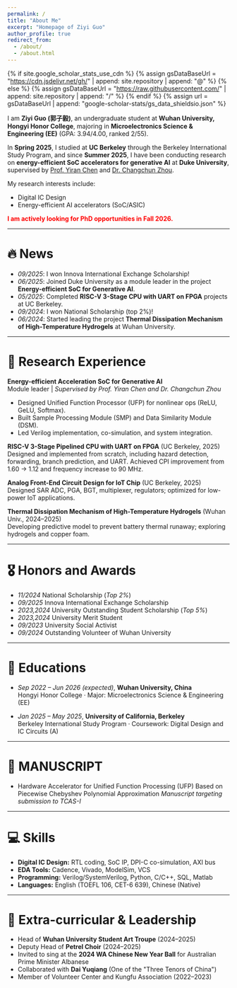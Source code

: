 ```yaml
---
permalink: /
title: "About Me"
excerpt: "Homepage of Ziyi Guo"
author_profile: true
redirect_from: 
  - /about/
  - /about.html
---
```


{% if site.google_scholar_stats_use_cdn %}
{% assign gsDataBaseUrl = "https://cdn.jsdelivr.net/gh/" | append: site.repository | append: "@" %}
{% else %}
{% assign gsDataBaseUrl = "https://raw.githubusercontent.com/" | append: site.repository | append: "/" %}
{% endif %}
{% assign url = gsDataBaseUrl | append: "google-scholar-stats/gs_data_shieldsio.json" %}

<span class='anchor' id='about-me'></span>

I am **Ziyi Guo (郭子毅)**, an undergraduate student at **Wuhan University, Hongyi Honor College**, majoring in **Microelectronics Science & Engineering (EE)** (GPA: 3.94/4.00, ranked 2/55).  

In **Spring 2025**, I studied at **UC Berkeley** through the Berkeley International Study Program, and since **Summer 2025**, I have been conducting research on **energy-efficient SoC accelerators for generative AI** at **Duke University**, supervised by [Prof. Yiran Chen](https://ece.duke.edu/people/yiran-chen/) and [Dr. Changchun Zhou](https://changchun-zhou.github.io/).  

My research interests include: 
- Digital IC Design  
- Energy-efficient AI accelerators (SoC/ASIC) 

<strong style="color:red;">I am actively looking for PhD opportunities in Fall 2026.</strong>

---

# 🔥 News
- *09/2025*: I won Innova International Exchange Scholarship!
- *06/2025*: Joined Duke University as a module leader in the project **Energy-efficient SoC for Generative AI**.  
- *05/2025*: Completed **RISC-V 3-Stage CPU with UART on FPGA** projects at UC Berkeley. 
- *09/2024*: I won National Scholarship (top 2%)!
- *06/2024*: Started leading the project **Thermal Dissipation Mechanism of High-Temperature Hydrogels** at Wuhan University.  

---

<!-- # 📝 Publications 

<div class='paper-box'><div class='paper-box-image'><div><div class="badge">CVPR 2016</div><img src='images/500x300.png' alt="sym" width="100%"></div></div>
<div class='paper-box-text' markdown="1">

[Deep Residual Learning for Image Recognition](https://openaccess.thecvf.com/content_cvpr_2016/papers/He_Deep_Residual_Learning_CVPR_2016_paper.pdf)

**Kaiming He**, Xiangyu Zhang, Shaoqing Ren, Jian Sun

[**Project**](https://scholar.google.com/citations?view_op=view_citation&hl=zh-CN&user=DhtAFkwAAAAJ&citation_for_view=DhtAFkwAAAAJ:ALROH1vI_8AC) <strong><span class='show_paper_citations' data='DhtAFkwAAAAJ:ALROH1vI_8AC'></span></strong>
- Lorem ipsum dolor sit amet, consectetur adipiscing elit. Vivamus ornare aliquet ipsum, ac tempus justo dapibus sit amet. 
</div>
</div>

- [Lorem ipsum dolor sit amet, consectetur adipiscing elit. Vivamus ornare aliquet ipsum, ac tempus justo dapibus sit amet](https://github.com), A, B, C, **CVPR 2020** -->

# 📝 Research Experience

<!-- <div class='paper-box'><div class='paper-box-image'><div><div class="badge">Duke Univ. 2025</div><img src='images/soc_accelerator.png' alt="soc" width="100%"></div></div>
<div class='paper-box-text' markdown="1"> -->

**Energy-efficient Acceleration SoC for Generative AI**  
Module leader | *Supervised by Prof. Yiran Chen and Dr. Changchun Zhou*  
- Designed Unified Function Processor (UFP) for nonlinear ops (ReLU, GeLU, Softmax).  
- Built Sample Processing Module (SMP) and Data Similarity Module (DSM).  
- Led Verilog implementation, co-simulation, and system integration.  

**RISC-V 3-Stage Pipelined CPU with UART on FPGA** (UC Berkeley, 2025)  
Designed and implemented from scratch, including hazard detection, forwarding, branch prediction, and UART. Achieved CPI improvement from 1.60 → 1.12 and frequency increase to 90 MHz.  

**Analog Front-End Circuit Design for IoT Chip** (UC Berkeley, 2025)  
Designed SAR ADC, PGA, BGT, multiplexer, regulators; optimized for low-power IoT applications.  

**Thermal Dissipation Mechanism of High-Temperature Hydrogels** (Wuhan Univ., 2024–2025)  
Developing predictive model to prevent battery thermal runaway; exploring hydrogels and copper foam.  

---

# 🎖 Honors and Awards
- *11/2024* National Scholarship (*Top 2%*)  
- *09/2025* Innova International Exchange Scholarship
- *2023,2024* University Outstanding Student Scholarship (*Top 5%*)
- *2023,2024* University Merit Student
- *09/2023* University Social Activist
- *09/2024* Outstanding Volunteer of Wuhan University

---

# 📖 Educations
- *Sep 2022 – Jun 2026 (expected)*, **Wuhan University, China**  
  Hongyi Honor College · Major: Microelectronics Science & Engineering (EE)  

- *Jan 2025 – May 2025*, **University of California, Berkeley**  
  Berkeley International Study Program · Coursework: Digital Design and IC Circuits (A)

---

# 📄 MANUSCRIPT
- Hardware Accelerator for Unified Function Processing (UFP) Based on Piecewise Chebyshev Polynomial Approximation  _Manuscript targeting submission to TCAS-I_
---

# 💻 Skills
- **Digital IC Design:** RTL coding, SoC IP, DPI-C co-simulation, AXI bus  
- **EDA Tools:** Cadence, Vivado, ModelSim, VCS  
- **Programming:** Verilog/SystemVerilog, Python, C/C++, SQL, Matlab  
- **Languages:** English (TOEFL 106, CET-6 639), Chinese (Native)

---

# 💬 Extra-curricular & Leadership
- Head of **Wuhan University Student Art Troupe** (2024–2025)  
- Deputy Head of **Petrel Choir** (2024–2025)  
- Invited to sing at the **2024 WA Chinese New Year Ball** for Australian Prime Minister Albanese  
- Collaborated with **Dai Yuqiang** (One of the "Three Tenors of China")  
- Member of Volunteer Center and Kungfu Association (2022–2023)  

